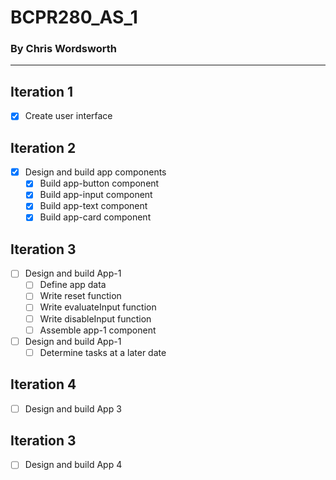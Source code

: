 # BCPR280_AS_1
### By Chris Wordsworth

---

## Iteration 1
  - [x] Create user interface

## Iteration 2
  - [x] Design and build app components
    - [x] Build app-button component
    - [x] Build app-input component
    - [x] Build app-text component
    - [x] Build app-card component

## Iteration 3
  - [ ] Design and build App-1
    - [ ] Define app data
    - [ ] Write reset function
    - [ ] Write evaluateInput function
    - [ ] Write disableInput function
    - [ ] Assemble app-1 component
  - [ ] Design and build App-1
    - [ ] Determine tasks at a later date

## Iteration 4
  - [ ] Design and build App 3

## Iteration 3
  - [ ] Design and build App 4
